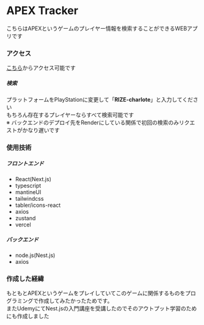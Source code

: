 # APEX Tracker
こちらはAPEXというゲームのプレイヤー情報を検索することができるWEBアプリです
### アクセス
[こちら](https://apex-tracker-nine.vercel.app/)からアクセス可能です  
  ##### 検索  
  プラットフォームをPlayStationに変更して「**RIZE-charlote**」と入力してください  
  もちろん存在するプレイヤーならすべて検索可能です  
  ※ バックエンドのデプロイ先をRenderにしている関係で初回の検索のみリクエストがかなり遅いです
### 使用技術
  ##### フロントエンド
  - React(Next.js)
  - typescript
  - mantineUI
  - tailwindcss
  - tabler/icons-react
  - axios
  - zustand
  - vercel
  ##### バックエンド
  - node.js(Nest.js)
  - axios
 ### 作成した経緯
 もともとAPEXというゲームをプレイしていてこのゲームに関係するものをプログラミングで作成してみたかったためです。  
 またUdemyにてNest.jsの入門講座を受講したのでそのアウトプット学習のためにも作成しました
